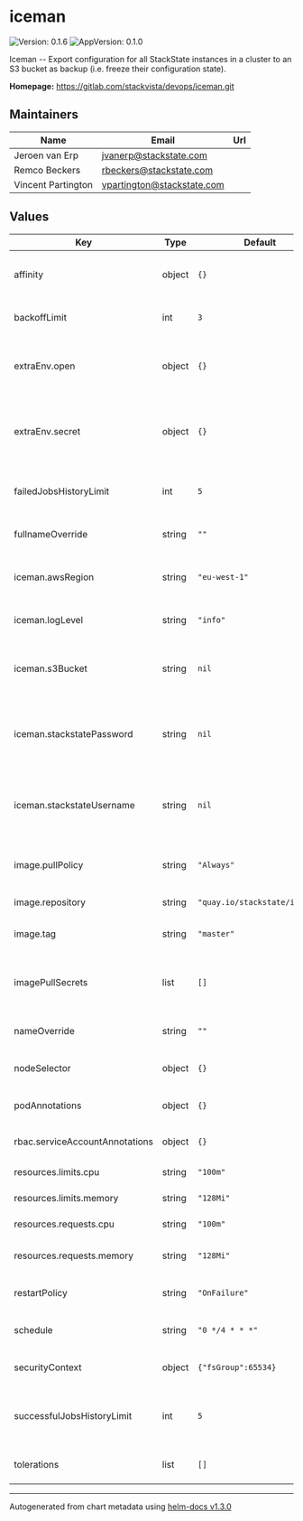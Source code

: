 # iceman

![Version: 0.1.6](https://img.shields.io/badge/Version-0.1.6-informational?style=flat-square) ![AppVersion: 0.1.0](https://img.shields.io/badge/AppVersion-0.1.0-informational?style=flat-square)

Iceman -- Export configuration for all StackState instances in a cluster to an S3 bucket as backup (i.e. freeze their configuration state).

**Homepage:** <https://gitlab.com/stackvista/devops/iceman.git>

## Maintainers

| Name | Email | Url |
| ---- | ------ | --- |
| Jeroen van Erp | jvanerp@stackstate.com |  |
| Remco Beckers | rbeckers@stackstate.com |  |
| Vincent Partington | vpartington@stackstate.com |  |

## Values

| Key | Type | Default | Description |
|-----|------|---------|-------------|
| affinity | object | `{}` | Affinity settings for pod assignment. |
| backoffLimit | int | `3` | For failed jobs, how many times to retry. |
| extraEnv.open | object | `{}` | Extra open environment variables to inject into pods. |
| extraEnv.secret | object | `{}` | Extra secret environment variables to inject into pods via a `Secret` object. |
| failedJobsHistoryLimit | int | `5` | The number of failed CronJob executions that are saved. |
| fullnameOverride | string | `""` | Override the fullname of the chart. |
| iceman.awsRegion | string | `"eu-west-1"` | Default AWS region where the S3 bucket resides. |
| iceman.logLevel | string | `"info"` | Log level of the Iceman application. |
| iceman.s3Bucket | string | `nil` | **REQUIRED** S3 bucket name to place the backup configuration. |
| iceman.stackstatePassword | string | `nil` | **REQUIRED** Administrator password for the Admin API running on all StackStates. |
| iceman.stackstateUsername | string | `nil` | **REQUIRED** Administrator username for the Admin API running on all StackStates. |
| image.pullPolicy | string | `"Always"` | Default container image pull policy. |
| image.repository | string | `"quay.io/stackstate/iceman"` | Base container image registry. |
| image.tag | string | `"master"` | Default container image tag. |
| imagePullSecrets | list | `[]` | Extra secrets / credentials needed for container image registry. |
| nameOverride | string | `""` | Override the name of the chart. |
| nodeSelector | object | `{}` | Node labels for pod assignment. |
| podAnnotations | object | `{}` | Annotations to inject into `Job` pods. |
| rbac.serviceAccountAnnotations | object | `{}` | Additional `ServiceAccount` annotations. |
| resources.limits.cpu | string | `"100m"` | CPU resource limits. |
| resources.limits.memory | string | `"128Mi"` | Memory resource limits. |
| resources.requests.cpu | string | `"100m"` | CPU resource requests. |
| resources.requests.memory | string | `"128Mi"` | Memory resource requests. |
| restartPolicy | string | `"OnFailure"` | For failed jobs, how to handle restarts. |
| schedule | string | `"0 */4 * * *"` | Default schedule for this CronJob. |
| securityContext | object | `{"fsGroup":65534}` | Security context for the `CronJob` object. |
| successfulJobsHistoryLimit | int | `5` | The number of successful CronJob executions that are saved. |
| tolerations | list | `[]` | Toleration labels for pod assignment. |

----------------------------------------------
Autogenerated from chart metadata using [helm-docs v1.3.0](https://github.com/norwoodj/helm-docs/releases/v1.3.0)
